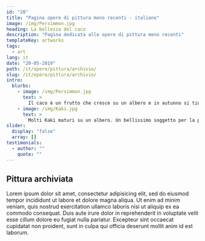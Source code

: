 ```yaml
---
id: "20"
title: "Pagina opere di pittura meno recenti - italiano"
image: /img/Persimmon.jpg
heading: La bellezza del caco
description: "Pagina dedicata alle opere di pittura meno recenti"
templateKey: artworks
tags:
  - art
lang: it
date: "20-05-2019"
path: /it/opere/pittura/archivio/
slug: /it/opere/pittura/archivio/
intro:
  blurbs:
    - image: /img/Persimmon.jpg
      text: >
        Il caco è un frutto che cresce su un albero e in autunno si tinge di arancio...Quanti poeti ha ispirato?
    - image: /img/Kaki.jpg
      text: >
        Molti Kaki maturi su un albero. Un bellissimo soggetto per la pittura.
slider:
  display: "false"
  array: []
testimonials:
  - author: ""
    quote: ""
---
```


## Pittura archiviata

Lorem ipsum dolor sit amet, consectetur adipisicing elit, sed do eiusmod tempor incididunt ut labore et dolore magna aliqua. Ut enim ad minim veniam, quis nostrud exercitation ullamco laboris nisi ut aliquip ex ea commodo consequat. Duis aute irure dolor in reprehenderit in voluptate velit esse cillum dolore eu fugiat nulla pariatur. Excepteur sint occaecat cupidatat non proident, sunt in culpa qui officia deserunt mollit anim id est laborum.
